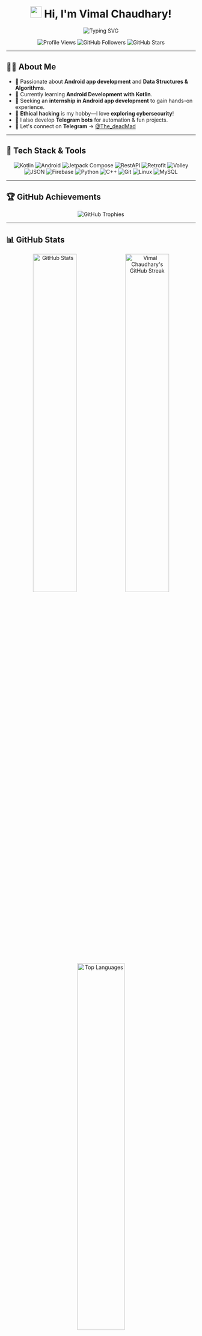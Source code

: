 <h1 align="center">  
  <img src="https://media.giphy.com/media/hvRJCLFzcasrR4ia7z/giphy.gif" width="30px"/>  
  Hi, I'm Vimal Chaudhary!  
</h1>  

<p align="center">  
  <img src="https://readme-typing-svg.herokuapp.com?font=Fira+Code&pause=1000&color=F7A005&width=435&lines=Android+Developer+%7C+DSA+Enthusiast" alt="Typing SVG" />  
</p>  

<p align="center">
  <img src="https://komarev.com/ghpvc/?username=chaudharyy7&label=Profile%20Views&color=blueviolet&style=flat" alt="Profile Views" />
  <img src="https://img.shields.io/github/followers/chaudharyy7?label=Followers&style=social" alt="GitHub Followers" />
  <img src="https://img.shields.io/github/stars/chaudharyy7?label=Stars&style=social" alt="GitHub Stars" />
</p>

---

## 👨‍💻 About Me  

- 👀 Passionate about **Android app development** and **Data Structures & Algorithms**.  
- 🌱 Currently learning **Android Development with Kotlin**.  
- 🚀 Seeking an **internship in Android app development** to gain hands-on experience.  
- 👾 **Ethical hacking** is my hobby—I love **exploring cybersecurity**!  
- 🤖 I also develop **Telegram bots** for automation & fun projects.  
- 📩 Let's connect on **Telegram** → [@The_deadMad](https://t.me/The_deadMad)  

---

## 🚀 Tech Stack & Tools  

<p align="center">  
  <img src="https://img.shields.io/badge/Kotlin-0095D5?style=for-the-badge&logo=kotlin&logoColor=white" alt="Kotlin"/>  
  <img src="https://img.shields.io/badge/Android-3DDC84?style=for-the-badge&logo=android&logoColor=white" alt="Android"/>  
  <img src="https://img.shields.io/badge/Jetpack%20Compose-4285F4?style=for-the-badge&logo=android&logoColor=white" alt="Jetpack Compose"/>  
  <img src="https://img.shields.io/badge/RestAPI-009688?style=for-the-badge&logo=fastapi&logoColor=white" alt="RestAPI"/>  
  <img src="https://img.shields.io/badge/Retrofit-007396?style=for-the-badge&logo=android&logoColor=white" alt="Retrofit"/>  
  <img src="https://img.shields.io/badge/Volley-4285F4?style=for-the-badge&logo=android&logoColor=white" alt="Volley"/>  
  <img src="https://img.shields.io/badge/JSON-000000?style=for-the-badge&logo=json&logoColor=white" alt="JSON"/>  
  <img src="https://img.shields.io/badge/Firebase-FFCA28?style=for-the-badge&logo=firebase&logoColor=black" alt="Firebase"/>  
  <img src="https://img.shields.io/badge/Python-3776AB?style=for-the-badge&logo=python&logoColor=white" alt="Python"/>  
  <img src="https://img.shields.io/badge/C++-00599C?style=for-the-badge&logo=c%2B%2B&logoColor=white" alt="C++"/>  
  <img src="https://img.shields.io/badge/Git-F05032?style=for-the-badge&logo=git&logoColor=white" alt="Git"/>  
  <img src="https://img.shields.io/badge/Linux-FCC624?style=for-the-badge&logo=linux&logoColor=black" alt="Linux"/>  
  <img src="https://img.shields.io/badge/MySQL-4479A1?style=for-the-badge&logo=mysql&logoColor=white" alt="MySQL"/>  
</p>  

---

## 🏆 GitHub Achievements  

<p align="center">
  <img src="https://github-profile-trophy.vercel.app/?username=chaudharyy7&theme=radical&no-bg=true&no-frame=true&row=1&column=6" alt="GitHub Trophies" />
</p>  

---

## 📊 GitHub Stats  

<p align="center">  
  <img src="https://github-readme-stats.vercel.app/api?username=chaudharyy7&show_icons=true&theme=radical" alt="GitHub Stats" width="48%"/>  
  <img src="https://github-readme-streak-stats.herokuapp.com/?user=chaudharyy7&theme=radical" alt="Vimal Chaudhary's GitHub Streak" width="48%"/>  
</p>  

<p align="center">  
  <img src="https://github-readme-stats.vercel.app/api/top-langs/?username=chaudharyy7&layout=compact&theme=radical" alt="Top Languages" width="50%"/>  
</p>  

---

## 🌍 Connect With Me  

<p align="center">  
  <a href="mailto:vimal07chaudhary@gmail.com"><img src="https://img.shields.io/badge/Email-D14836?style=for-the-badge&logo=gmail&logoColor=white" alt="Email"/></a>  
  <a href="https://t.me/The_deadMad"><img src="https://img.shields.io/badge/Telegram-2CA5E0?style=for-the-badge&logo=telegram&logoColor=white" alt="Telegram"/></a>  
  <a href="https://www.linkedin.com/in/vimal-chaudhary-993303326"><img src="https://img.shields.io/badge/LinkedIn-0077B5?style=for-the-badge&logo=linkedin&logoColor=white" alt="LinkedIn"/></a>  
  <a href="https://github.com/chaudharyy7"><img src="https://img.shields.io/badge/GitHub-181717?style=for-the-badge&logo=github&logoColor=white" alt="GitHub"/></a>  
  <a href="https://www.instagram.com/__.chaudhary07.__/"><img src="https://img.shields.io/badge/Instagram-E4405F?style=for-the-badge&logo=instagram&logoColor=white" alt="Instagram"/></a>  
</p>  

---

## 🎯 Fun Facts  

- 🚀 I'm **always eager to learn & contribute** to open-source projects.  
- 🎮 Love **tech, coding, and solving algorithmic problems**.  
- 🔥 Open to **collaborations and exciting projects**!  

---

🌟 **Thanks for visiting!** If you like my work, feel free to **star ⭐ my repositories!** 🚀
